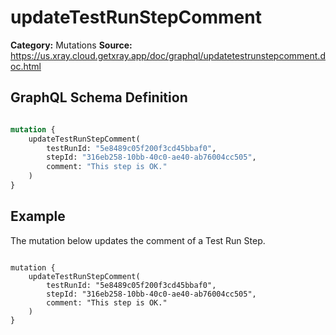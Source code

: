 # updateTestRunStepComment

**Category:** Mutations
**Source:** https://us.xray.cloud.getxray.app/doc/graphql/updatetestrunstepcomment.doc.html

## GraphQL Schema Definition

```graphql

mutation {
    updateTestRunStepComment(
        testRunId: "5e8489c05f200f3cd45bbaf0",
        stepId: "316eb258-10bb-40c0-ae40-ab76004cc505",
        comment: "This step is OK."
    )
}

```

## Example

The mutation below updates the comment of a Test Run Step.

```

mutation {
    updateTestRunStepComment(
        testRunId: "5e8489c05f200f3cd45bbaf0",
        stepId: "316eb258-10bb-40c0-ae40-ab76004cc505",
        comment: "This step is OK."
    )
}

```